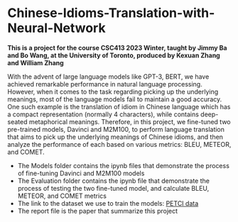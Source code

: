 # Chinese-Idioms-Translation-with-Neural-Network
**This is a project for the course CSC413 2023 Winter, taught by Jimmy Ba and Bo Wang, at the University of Toronto, produced by Kexuan Zhang and William Zhang**

With the advent of large language models like GPT-3, BERT, we have achieved remarkable performance in natural language processing. However, when it comes to the task regarding picking up the underlying meanings, most of the language models fail to maintain a good accuracy. One such example is the translation of idiom in Chinese language which has a compact representation (normally 4 characters), while contains deep-seated metaphorical meanings. Therefore, in this project, we fine-tuned two pre-trained models, Davinci and M2M100, to perform language translation that aims to pick up the underlying meanings of Chinese idioms, and then analyze the performance of each based on various metrics: BLEU, METEOR, and COMET.

- The Models folder contains the ipynb files that demonstrate the process of fine-tuning Davinci and M2M100 models 
- The Evaluation folder contains the ipynb file that demonstrate the process of testing the two fine-tuned model, and calculate BLEU, METEOR, and COMET metrics
- The link to the dataset we use to train the models: [PETCI data](https://raw.githubusercontent.com/kt2k01/petci/main/data/json/filtered.json)
- The report file is the paper that summarize this project
